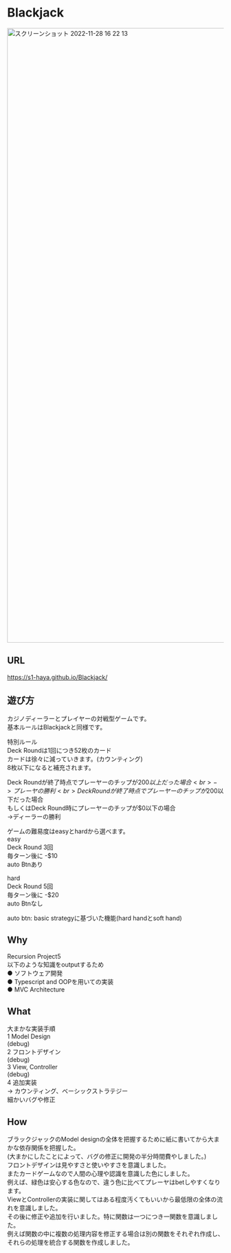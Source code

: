 # Blackjack
<img width="1429" alt="スクリーンショット 2022-11-28 16 22 13" src="https://user-images.githubusercontent.com/103574382/204220945-cc22dd0c-f8dd-4c8b-8dae-29059b852020.png">

## URL
https://s1-haya.github.io/Blackjack/

## 遊び方
カジノディーラーとプレイヤーの対戦型ゲームです。<br>
基本ルールはBlackjackと同様です。<br>

特別ルール<br>
Deck Roundは1回につき52枚のカード<br>
カードは徐々に減っていきます。(カウンティング)<br>
8枚以下になると補充されます。<br>

Deck Roundが終了時点でプレーヤーのチップが$200以上だった場合<br>
->プレーヤの勝利<br>
Deck Roundが終了時点でプレーヤーのチップが$200以下だった場合<br>
もしくはDeck Round時にプレーヤーのチップが$0以下の場合<br>
->ディーラーの勝利<br>

ゲームの難易度はeasyとhardから選べます。<br>
easy<br>
Deck Round 3回<br>
毎ターン後に -$10<br>
auto Btnあり<br>

hard<br>
Deck Round 5回<br>
毎ターン後に -$20<br>
auto Btnなし<br>

auto btn: basic strategyに基づいた機能(hard handとsoft hand)

## Why
Recursion Project5<br>
以下のような知識をoutputするため<br>
● ソフトウェア開発<br>
● Typescript and OOPを用いての実装<br>
● MVC Architecture<br>

## What
大まかな実装手順<br>
1 Model Design<br>
(debug)<br>
2 フロントデザイン<br>
(debug)<br>
3 View, Controller<br>
(debug)<br>
4 追加実装<br>
-> カウンティング、ベーシックストラテジー<br>
細かいバグや修正<br>

## How
ブラックジャックのModel designの全体を把握するために紙に書いてから大まかな依存関係を把握した。<br>
(大まかにしたことによって、バグの修正に開発の半分時間費やしました。)<br>
フロントデザインは見やすさと使いやすさを意識しました。<br>
またカードゲームなので人間の心理や認識を意識した色にしました。<br>
例えば、緑色は安心する色なので、違う色に比べてプレーヤはbetしやすくなります。<br>
ViewとControllerの実装に関してはある程度汚くてもいいから最低限の全体の流れを意識しました。<br>
その後に修正や追加を行いました。特に関数は一つにつき一関数を意識しました。<br>
例えば関数の中に複数の処理内容を修正する場合は別の関数をそれぞれ作成し、それらの処理を統合する関数を作成しました。<br>




